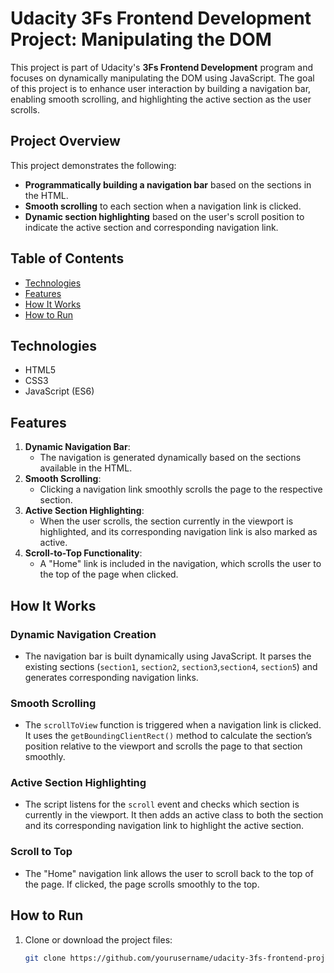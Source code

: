 # Udacity 3Fs Frontend Development Project: Manipulating the DOM

This project is part of Udacity's **3Fs Frontend Development** program and focuses on dynamically manipulating the DOM using JavaScript. The goal of this project is to enhance user interaction by building a navigation bar, enabling smooth scrolling, and highlighting the active section as the user scrolls.

## Project Overview

This project demonstrates the following:

- **Programmatically building a navigation bar** based on the sections in the HTML.
- **Smooth scrolling** to each section when a navigation link is clicked.
- **Dynamic section highlighting** based on the user's scroll position to indicate the active section and corresponding navigation link.

## Table of Contents

- [Technologies](#technologies)
- [Features](#features)
- [How It Works](#how-it-works)
- [How to Run](#how-to-run)

## Technologies

- HTML5
- CSS3
- JavaScript (ES6)

## Features

1. **Dynamic Navigation Bar**:
   - The navigation is generated dynamically based on the sections available in the HTML.
2. **Smooth Scrolling**:
   - Clicking a navigation link smoothly scrolls the page to the respective section.
3. **Active Section Highlighting**:
   - When the user scrolls, the section currently in the viewport is highlighted, and its corresponding navigation link is also marked as active.
4. **Scroll-to-Top Functionality**:
   - A "Home" link is included in the navigation, which scrolls the user to the top of the page when clicked.

## How It Works

### Dynamic Navigation Creation

- The navigation bar is built dynamically using JavaScript. It parses the existing sections (`section1`, `section2`, `section3`,`section4`, `section5`) and generates corresponding navigation links.

### Smooth Scrolling

- The `scrollToView` function is triggered when a navigation link is clicked. It uses the `getBoundingClientRect()` method to calculate the section’s position relative to the viewport and scrolls the page to that section smoothly.

### Active Section Highlighting

- The script listens for the `scroll` event and checks which section is currently in the viewport. It then adds an active class to both the section and its corresponding navigation link to highlight the active section.

### Scroll to Top

- The "Home" navigation link allows the user to scroll back to the top of the page. If clicked, the page scrolls smoothly to the top.

## How to Run

1. Clone or download the project files:
   ```bash
   git clone https://github.com/yourusername/udacity-3fs-frontend-project.git
   ```
